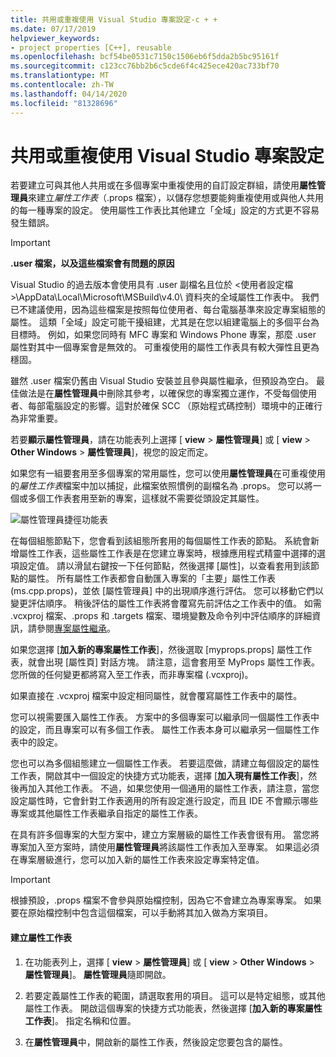 ```yaml
---
title: 共用或重複使用 Visual Studio 專案設定-c + +
ms.date: 07/17/2019
helpviewer_keywords:
- project properties [C++], reusable
ms.openlocfilehash: bcf54be0531c7150c1506eb6f5dda2b5bc95161f
ms.sourcegitcommit: c123cc76bb2b6c5cde6f4c425ece420ac733bf70
ms.translationtype: MT
ms.contentlocale: zh-TW
ms.lasthandoff: 04/14/2020
ms.locfileid: "81328696"
---
```

# <a name="share-or-reuse-visual-studio-project-settings"></a>共用或重複使用 Visual Studio 專案設定

若要建立可與其他人共用或在多個專案中重複使用的自訂設定群組，請使用**屬性管理員**來建立*屬性工作表*（.props 檔案），以儲存您想要能夠重複使用或與他人共用的每一種專案的設定。 使用屬性工作表比其他建立「全域」設定的方式更不容易發生錯誤。

> [!IMPORTANT]
> **.user 檔案，以及這些檔案會有問題的原因**
>
> Visual Studio 的過去版本會使用具有 .user 副檔名且位於 \<使用者設定檔>\AppData\Local\Microsoft\MSBuild\v4.0\ 資料夾的全域屬性工作表中。 我們已不建議使用，因為這些檔案是按照每位使用者、每台電腦基準來設定專案組態的屬性。 這類「全域」設定可能干擾組建，尤其是在您以組建電腦上的多個平台為目標時。 例如，如果您同時有 MFC 專案和 Windows Phone 專案，那麼 .user 屬性對其中一個專案會是無效的。 可重複使用的屬性工作表具有較大彈性且更為穩固。
>
> 雖然 .user 檔案仍舊由 Visual Studio 安裝並且參與屬性繼承，但預設為空白。 最佳做法是在**屬性管理員**中刪除其參考，以確保您的專案獨立運作，不受每個使用者、每部電腦設定的影響。這對於確保 SCC （原始程式碼控制）環境中的正確行為非常重要。

若要**顯示屬性管理員**，請在功能表列上選擇 [ **view** > **屬性管理員**] 或 [ **view** > **Other Windows** > **屬性管理員**]，視您的設定而定。

如果您有一組要套用至多個專案的常用屬性，您可以使用**屬性管理員**在可重複使用的*屬性工作表*檔案中加以捕捉，此檔案依照慣例的副檔名為 .props。 您可以將一個或多個工作表套用至新的專案，這樣就不需要從頭設定其屬性。

![屬性管理員捷徑功能表](media/sharingnew.png "SharingNew")

在每個組態節點下，您會看到該組態所套用的每個屬性工作表的節點。 系統會新增屬性工作表，這些屬性工作表是在您建立專案時，根據應用程式精靈中選擇的選項設定值。 請以滑鼠右鍵按一下任何節點，然後選擇 [屬性]，以查看套用到該節點的屬性。 所有屬性工作表都會自動匯入專案的「主要」屬性工作表 (ms.cpp.props)，並依 [屬性管理員] 中的出現順序進行評估。 您可以移動它們以變更評估順序。 稍後評估的屬性工作表將會覆寫先前評估之工作表中的值。 如需 .vcxproj 檔案、.props 和 .targets 檔案、環境變數及命令列中評估順序的詳細資訊，請參閱[專案屬性繼承](project-property-inheritance.md)。

如果您選擇 [**加入新的專案屬性工作表**]，然後選取 [myprops.props] 屬性工作表，就會出現 [屬性頁] 對話方塊。 請注意，這會套用至 MyProps 屬性工作表。您所做的任何變更都將寫入至工作表，而非專案檔 (.vcxproj)。

如果直接在 .vcxproj 檔案中設定相同屬性，就會覆寫屬性工作表中的屬性。

您可以視需要匯入屬性工作表。 方案中的多個專案可以繼承同一個屬性工作表中的設定，而且專案可以有多個工作表。 屬性工作表本身可以繼承另一個屬性工作表中的設定。

您也可以為多個組態建立一個屬性工作表。 若要這麼做，請建立每個設定的屬性工作表，開啟其中一個設定的快捷方式功能表，選擇 [**加入現有屬性工作表**]，然後再加入其他工作表。 不過，如果您使用一個通用的屬性工作表，請注意，當您設定屬性時，它會針對工作表適用的所有設定進行設定，而且 IDE 不會顯示哪些專案或其他屬性工作表繼承自指定的屬性工作表。

在具有許多個專案的大型方案中，建立方案層級的屬性工作表會很有用。 當您將專案加入至方案時，請使用**屬性管理員**將該屬性工作表加入至專案。 如果這必須在專案層級進行，您可以加入新的屬性工作表來設定專案特定值。

> [!IMPORTANT]
> 根據預設，.props 檔案不會參與原始檔控制，因為它不會建立為專案專案。 如果要在原始檔控制中包含這個檔案，可以手動將其加入做為方案項目。

#### <a name="to-create-a-property-sheet"></a>建立屬性工作表

1. 在功能表列上，選擇 [ **view** > **屬性管理員**] 或 [ **view** > **Other Windows** > **屬性管理員**]。 **屬性管理員**隨即開啟。

2. 若要定義屬性工作表的範圍，請選取套用的項目。 這可以是特定組態，或其他屬性工作表。 開啟這個專案的快捷方式功能表，然後選擇 [**加入新的專案屬性工作表**]。 指定名稱和位置。

3. 在**屬性管理員**中，開啟新的屬性工作表，然後設定您要包含的屬性。
